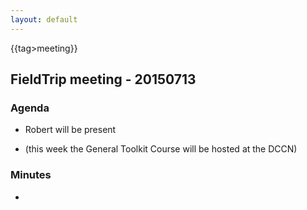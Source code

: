 ```yaml
---
layout: default
---
```


{{tag>meeting}}

## FieldTrip meeting - 20150713

### Agenda

*  Robert will be present

*  (this week the General Toolkit Course will be hosted at the DCCN) 

### Minutes

* 

